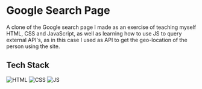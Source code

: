 # Google Search Page

A clone of the Google search page I made as an exercise of teaching myself HTML, CSS and JavaScript, as well as learning how to use JS to query external API's, as in this case I used as API to get the geo-location of the person using the site.

## Tech Stack

![HTML](https://img.shields.io/badge/html-3178C6?logo=HTML&logoColor=fff&style=for-the-badge)
![CSS](https://img.shields.io/badge/css-3178C6?logo=CSS&logoColor=fff&style=for-the-badge)
![JS](https://img.shields.io/badge/javascript-3178C6?logo=javascript&logoColor=fff&style=for-the-badge)
